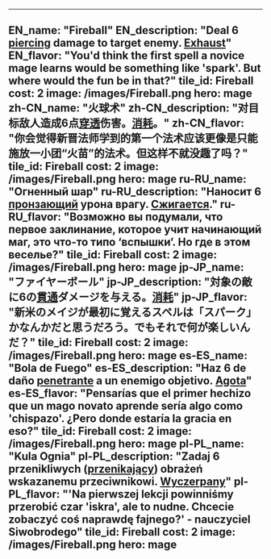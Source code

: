---

EN_name: "Fireball"
EN_description: "Deal 6 <u>piercing</u> damage to target enemy.  <u>Exhaust</u>"
EN_flavor: "You'd think the first spell a novice mage learns would be something like 'spark'. But where would the fun be in that?"
tile_id: Fireball
cost: 2
image: /images/Fireball.png
hero: mage
zh-CN_name: "火球术"
zh-CN_description: "对目标敌人造成6点<u>穿透</u>伤害。<u>消耗</u>。"
zh-CN_flavor: "你会觉得新晋法师学到的第一个法术应该更像是只能施放一小团“火苗”的法术。但这样不就没趣了吗？"
tile_id: Fireball
cost: 2
image: /images/Fireball.png
hero: mage
ru-RU_name: "Огненный шар"
ru-RU_description: "Наносит 6 <u>пронзающий</u> урона врагу. <u>Сжигается</u>."
ru-RU_flavor: "Возможно вы подумали, что первое заклинание, которое учит начинающий маг, это что-то типо ‘вспышки’. Но где в этом веселье?"
tile_id: Fireball
cost: 2
image: /images/Fireball.png
hero: mage
jp-JP_name: "ファイヤーボール"
jp-JP_description: "対象の敵に6の<u>貫通</u>ダメージを与える。<u>消耗</u>"
jp-JP_flavor: "新米のメイジが最初に覚えるスペルは「スパーク」かなんかだと思うだろう。でもそれで何が楽しいんだ？"
tile_id: Fireball
cost: 2
image: /images/Fireball.png
hero: mage
es-ES_name: "Bola de Fuego"
es-ES_description: "Haz 6 de daño <u>penetrante</u> a un enemigo objetivo. <u>Agota</u>"
es-ES_flavor: "Pensarías que el primer hechizo que un mago novato aprende sería algo como 'chispazo'. ¿Pero donde estaría la gracia en eso?"
tile_id: Fireball
cost: 2
image: /images/Fireball.png
hero: mage
pl-PL_name: "Kula Ognia"
pl-PL_description: "Zadaj 6 przenikliwych (<u>przenikający</u>) obrażeń wskazanemu przeciwnikowi. <u>Wyczerpany</u>"
pl-PL_flavor: "'Na pierwszej lekcji powinniśmy przerobić czar 'iskra', ale to nudne. Chcecie zobaczyć coś naprawdę fajnego?' - nauczyciel Siwobrodego"
tile_id: Fireball
cost: 2
image: /images/Fireball.png
hero: mage
---